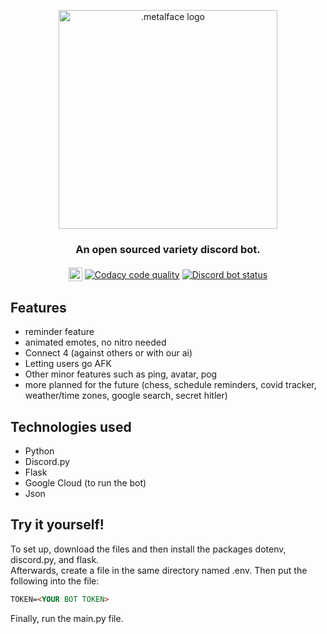 <p align="center">
   <img src="https://i.imgur.com/pjqSS5A.png" width="350" alt=".metalface logo">
</p>
<h3 align="center">
   An open sourced variety discord bot.
</h3>
<p align="center">
<!--   <a href="https://ci.appveyor.com/project/fmbotdiscord/fmbot"><img src="https://ci.appveyor.com/api/projects/status/wy7md66rtm8ov1ej?svg=true" alt="Build status"></a> -->
  <a href="https://discord.com/api/oauth2/authorize?client_id=834873988907139142&permissions=2214068032&scope=bot"><img align='middle' src="https://i.imgur.com/YVrXxR6.png" height='22' alt="Invite this bot"/></a>
  <a href="https://app.codacy.com/gh/piroozb/metalface/dashboard?branch=main"><img align='middle' src="https://app.codacy.com/project/badge/Grade/8e480ce5875a4cbc8a126a8dd706c561" alt="Codacy code quality"/></a>
<a href="https://top.gg/bot/834873988907139142"><img align='middle' src="https://top.gg/api/widget/status/834873988907139142.svg?noavatar=true" alt="Discord bot status"></a>
<!--  <a href="https://top.gg/bot/356268235697553409"><img src="https://top.gg/api/widget/servers/356268235697553409.svg?noavatar=true" alt="Discord bot server amount"></a> -->
</p>

## Features
-   reminder feature
-   animated emotes, no nitro needed
-   Connect 4 (against others or with our ai)
-   Letting users go AFK
-   Other minor features such as ping, avatar, pog
-   more planned for the future (chess, schedule reminders, covid tracker, weather/time zones, google search, secret hitler)

## Technologies used
- Python
- Discord.py
- Flask
- Google Cloud (to run the bot)
- Json

## Try it yourself!
To set up, download the files and then install the packages dotenv, discord.py, and flask.  
Afterwards, create a file in the same directory named .env. Then put the following into the file:

```markdown
TOKEN=<YOUR BOT TOKEN>
```
Finally, run the main.py file.
